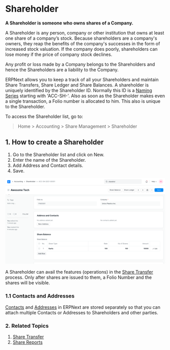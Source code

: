 
# Shareholder


**A Shareholder is someone who owns shares of a Company.**


A Shareholder is any person, company or other institution that owns at least one share of a company’s stock. Because shareholders are a company's owners, they reap the benefits of the company's successes in the form of increased stock valuation. If the company does poorly, shareholders can lose money if the price of company stock declines.


Any profit or loss made by a Company belongs to the Shareholders and hence the Shareholders are a liability to the Company.


ERPNext allows you to keep a track of all your Shareholders and maintain Share Transfers, Share Ledger and Share Balances. A shareholder is uniquely identified by the Shareholder ID. Normally this ID is a [Naming Series](/docs/en/setting-up/settings/naming-series) starting with 'ACC-SH-'. Also as soon as the Shareholder makes even a single transaction, a Folio number is allocated to him. This also is unique to the Shareholder.


To access the Shareholder list, go to:



> 
> Home > Accounting > Share Management > Shareholder
> 
> 
> 


## 1. How to create a Shareholder


1. Go to the Shareholder list and click on New.
2. Enter the name of the Shareholder.
3. Add Address and Contact details.
4. Save.


![Shareholder](/files/shareholder.png)


A Shareholder can avail the features (operations) in the [Share Transfer](/docs/en/accounts/share-transfer) process. Only after shares are issued to them, a Folio Number and the shares will be visible.


### 1.1 Contacts and Addresses


[Contacts](/docs/en/CRM/contact) and [Addresses](/docs/en/CRM/address) in ERPNext are stored separately so that you can attach multiple Contacts or Addresses to Shareholders and other parties.


### 2. Related Topics


1. [Share Transfer](/docs/en/accounts/share-transfer)
2. [Share Reports](/docs/en/accounts/share-reports)


